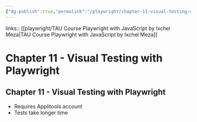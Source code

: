 ```yaml
---
{"dg-publish":true,"permalink":"/playwright/chapter-11-visual-testing-with-playwright/","tags":["playwright"]}
---
```


links:: [[playwright/TAU Course Playwright with JavaScript by Ixchel Meza\|TAU Course Playwright with JavaScript by Ixchel Meza]]

# Chapter 11 - Visual Testing with Playwright

## Chapter 11 - Visual Testing with Playwright

- Requires Applitools account
- Tests take longer time